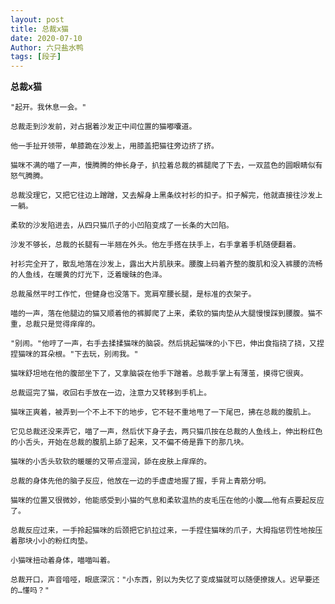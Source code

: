```yaml
---
layout: post
title: 总裁x猫
date: 2020-07-10
Author: 六只盐水鸭
tags: [段子]
---
```


**总裁x猫**

    "起开。我休息一会。"

    总裁走到沙发前，对占据着沙发正中间位置的猫嘟囔道。

    他一手扯开领带，单膝跪在沙发上，用膝盖把猫往旁边挤了挤。

    猫咪不满的喵了一声，慢腾腾的伸长身子，扒拉着总裁的裤腿爬了下去，一双蓝色的圆眼睛似有怒气腾腾。

    总裁没理它，又把它往边上蹭蹭，又去解身上黑条纹衬衫的扣子。扣子解完，他就直接往沙发上一躺。

    柔软的沙发陷进去，从四只猫爪子的小凹陷变成了一长条的大凹陷。

    沙发不够长，总裁的长腿有一半翘在外头。他左手搭在扶手上，右手拿着手机随便翻着。

    衬衫完全开了，散乱地落在沙发上，露出大片肌肤来。腰腹上码着齐整的腹肌和没入裤腰的流畅的人鱼线，在暖黄的灯光下，泛着暧昧的色泽。

    总裁虽然平时工作忙，但健身也没落下。宽肩窄腰长腿，是标准的衣架子。

    喵的一声，落在他腿边的猫又顺着他的裤脚爬了上来，柔软的猫肉垫从大腿慢慢踩到腰腹。猫不重，总裁只是觉得痒痒的。

    "别闹。"他哼了一声，右手去揉揉猫咪的脑袋。然后挑起猫咪的小下巴，伸出食指挠了挠，又捏捏猫咪的耳朵根。"下去玩，别闹我。"

    猫咪舒坦地在他的腹部坐下了，又拿脑袋在他手下蹭着。总裁手掌上有薄茧，摸得它很爽。

    总裁逗完了猫，收回右手放在一边，注意力又转移到手机上。

    猫咪正爽着，被弄到一个不上不下的地步，它不轻不重地甩了一下尾巴，拂在总裁的腹肌上。

    它见总裁还没来弄它，喵了一声，然后伏下身子去，两只猫爪按在总裁的人鱼线上，伸出粉红色的小舌头，开始在总裁的腹肌上舔了起来，又不偏不倚是靠下的那几块。

    猫咪的小舌头软软的暖暖的又带点湿润，舔在皮肤上痒痒的。

    总裁的身体先他的脑子反应，他放在一边的手虚虚地握了握，手背上青筋分明。

    猫咪的位置又很微妙，他能感受到小猫的气息和柔软温热的皮毛压在他的小腹……他有点要起反应了。

    总裁反应过来，一手拎起猫咪的后颈把它扒拉过来，一手捏住猫咪的爪子，大拇指惩罚性地按压着那块小小的粉红肉垫。

    小猫咪扭动着身体，喵喵叫着。

    总裁开口，声音喑哑，眼底深沉："小东西，别以为失忆了变成猫就可以随便撩拨人。迟早要还的…懂吗？"

